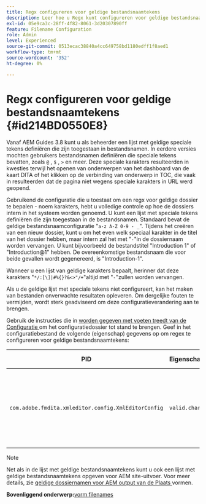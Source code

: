 ```yaml
---
title: Regx configureren voor geldige bestandsnaamtekens
description: Leer hoe u Regx kunt configureren voor geldige bestandsnaamtekens
exl-id: 05e9ca3c-28ff-4f82-8061-3d20307890ff
feature: Filename Configuration
role: Admin
level: Experienced
source-git-commit: 0513ecac38840a4cc649758bd1180edff1f8aed1
workflow-type: tm+mt
source-wordcount: '352'
ht-degree: 0%

---
```


# Regx configureren voor geldige bestandsnaamtekens {#id214BD0550E8}

Vanaf AEM Guides 3.8 kunt u als beheerder een lijst met geldige speciale tekens definiëren die zijn toegestaan in bestandsnamen. In eerdere versies mochten gebruikers bestandsnamen definiëren die speciale tekens bevatten, zoals `@` , `$` , `>` en meer. Deze speciale karakters resulteerden in kwesties terwijl het openen van onderwerpen van het dashboard van de kaart DITA of het klikken op de verbinding van onderwerp in TOC, die vaak in resulteerden dat de pagina niet wegens speciale karakters in URL werd geopend.

Gebruikend de configuratie die u toestaat om een regx voor geldige dossier te bepalen - noem karakters, hebt u volledige controle op hoe de dossiers intern in het systeem worden genoemd. U kunt een lijst met speciale tekens definiëren die zijn toegestaan in de bestandsnamen. Standaard bevat de geldige bestandsnaamconfiguratie &quot;`a-z A-Z 0-9 - _`&quot;. Tijdens het creëren van een nieuw dossier, kunt u om het even welk speciaal karakter in de titel van het dossier hebben, maar intern zal het met &quot;`-`&quot;in de dossiernaam worden vervangen. U kunt bijvoorbeeld de bestandstitel &quot;Introduction 1&quot; of &quot;Introduction@1&quot; hebben. De overeenkomstige bestandsnaam die voor beide gevallen wordt gegenereerd, is &quot;Introduction-1&quot;.

Wanneer u een lijst van geldige karakters bepaalt, herinner dat deze karakters &quot;`*/:[\]|#%{}?&<>"/+`&quot;altijd met &quot;`-`&quot;zullen worden vervangen.

Als u de geldige lijst met speciale tekens niet configureert, kan het maken van bestanden onverwachte resultaten opleveren. Om dergelijke fouten te vermijden, wordt sterk geadviseerd om deze configuratieverandering aan te brengen.

Gebruik de instructies die in [ worden gegeven met voeten treedt van de Configuratie ](download-install-additional-config-override.md#) om het configuratiedossier tot stand te brengen. Geef in het configuratiebestand de volgende \(eigenschap\) gegevens op om regex te configureren voor geldige bestandsnaamtekens:

| PID | Eigenschappensleutel | Waarde van eigenschap |
|---|------------|--------------|
| `com.adobe.fmdita.xmleditor.config.XmlEditorConfig` | `valid.characters` | De waarde is een regex-patroon. Het moet drie basistekens hebben en de lijst moet met een koppelteken \ (-\) beginnen.<br> **Standaardwaarde**: \[-a-zA-Z0-9\_\] |

>[!NOTE]
>
> Net als in de lijst met geldige bestandsnaamtekens kunt u ook een lijst met geldige bestandsnaamtekens opgeven voor AEM site-uitvoer. Voor meer details, zie [ geldige dossiernamen voor AEM output van de Plaats ](conf-file-names-valid-regx-aem-site-output.md#) vormen.

**Bovenliggend onderwerp:**&#x200B;[ vorm filenames ](conf-file-names.md)
